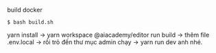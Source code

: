 build docker

```
$ bash build.sh
```


yarn install -> yarn workspace @aiacademy/editor run build -> thêm file .env.local -> rồi trỏ đến thư mục admin chạy -> yarn run dev anh nhé.